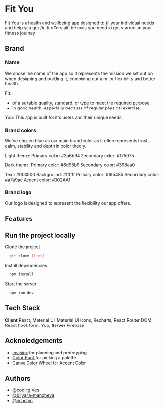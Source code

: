 # Fit You

Fit You is a health and wellbeing app designed to _fit_ your individual needs and help you get _fit_. It offers all the tools you need to get started on your fitness journey

## Brand

### Name

We chose the name of the app so it represents the mission we set out on when designing and building it, combining our aim for flexibility and better health.

Fit:

-   of a suitable quality, standard, or type to meet the required purpose.
-   in good health, especially because of regular physical exercise.

You:
This app is built for it's users and their unique needs.

### Brand colors

We've chosen blue as our main brand color as it often represents trust, calm, stability and depth in color theory.

Light theme:
Primary color: #3a6b94
Secondary color: #175075

Dark theme:
Primary color: #6d95b9
Secondary color: #398aa0

Text: #000000
Background: #ffffff
Primary color: #195485
Secondary color: #a7a9ac
Accent color: #002AA1

### Brand logo

Our logo is designed to represent the flexibility our app offers.

## Features

## Run the project locally

Clone the project

```bash
  git clone [link]
```

Install dependencies

```bash
  npm install
```

Start the server

```bash
  npm run dev
```

## Tech Stack

**Client** React, Material UI, Material UI Icons, Recharts, React Router DOM, React hook form, Yup, 
**Server** Firebase

## Acknoledgements

-   [Invision](https://studiolucky13.invisionapp.com/freehand/Fitness-Tracker-ZhYg9kXXN) for planning and prototyping
-   [Color Hunt ](https://colorhunt.co/) for picking a palette
-   [Canva Color Wheel](https://www.canva.com/colors/color-wheel/) for Accent Color

## Authors

-   [@coding.Ves](https://gitlab.com/coding.Ves)
-   [@bilyana-mancheva](https://gitlab.com/bilyana-mancheva)
-   [@imadhm](https://gitlab.com/imadhm)
